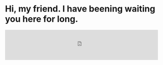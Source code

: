 # Hi, my friend. I have beening waiting you here for long.

<iframe frameborder="no" border="0" marginwidth="0" marginheight="0" width="100%" height="100" src="https://music.163.com/outchain/player?type=2&amp;id=38018486&amp;auto=1&amp;height=100"></iframe>
